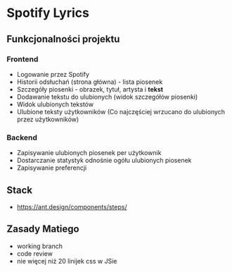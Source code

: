 # Spotify Lyrics

## Funkcjonalności projektu
### Frontend
- Logowanie przez Spotify
- Historii odsłuchań (strona główna) - lista piosenek
- Szczegóły piosenki - obrazek, tytuł, artysta i <b>tekst</b>
- Dodawanie tekstu do ulubionych (widok szczegółów piosenki)
- Widok ulubionych tekstów
- Ulubione teksty użytkowników (Co najczęściej wrzucano do ulubionych przez użytkowników)

### Backend
- Zapisywanie ulubionych piosenek per użytkownik
- Dostarczanie statystyk odnośnie ogółu ulubionych piosenek
- Zapisywanie preferencji

## Stack
- https://ant.design/components/steps/

## Zasady Matiego
- working branch
- code review
- nie więcej niż 20 linijek css w JSie
